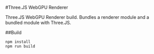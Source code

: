 #Three.JS WebGPU Renderer

Three.JS WebGPU Renderer build. Bundles a renderer module and a bundled module with Three.JS.

##Build

```
npm install
npm run build
```